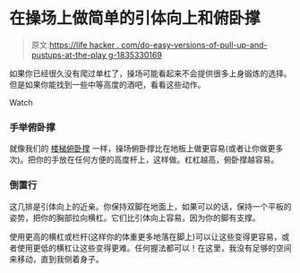# 在操场上做简单的引体向上和俯卧撑

> 原文:[https://life hacker . com/do-easy-versions-of-pull-up-and-pustups-at-the-play g-1835330169](https://lifehacker.com/do-easier-versions-of-pull-ups-and-pushups-at-the-playg-1835330169)

如果你已经很久没有爬过单杠了，操场可能看起来不会提供很多上身锻炼的选择。但是如果你能找到一些中等高度的酒吧，看看这些动作。

Watch

### 手举俯卧撑

就像我们的 [楼梯俯卧撑](https://vitals.lifehacker.com/get-better-at-push-ups-by-doing-them-on-stairs-1834847608) 一样，操场俯卧撑比在地板上做更容易(或者让你做更多次)。把你的手放在任何方便的高度杆上，这样做。杠杠越高，俯卧撑越容易。

### 倒置行

这几排是引体向上的近亲。你保持双脚在地面上，如果可以的话，保持一个平板的姿势，把你的胸部拉向横杠。它们比引体向上容易，因为你的脚有支撑。

使用更高的横杠或栏杆(这样你的体重更多地落在脚上)可以让这些变得更容易，或者使用更低的横杠让这些变得更难。任何握法都可以！在这里，我没有足够的空间来移动，直到我侧着身子。